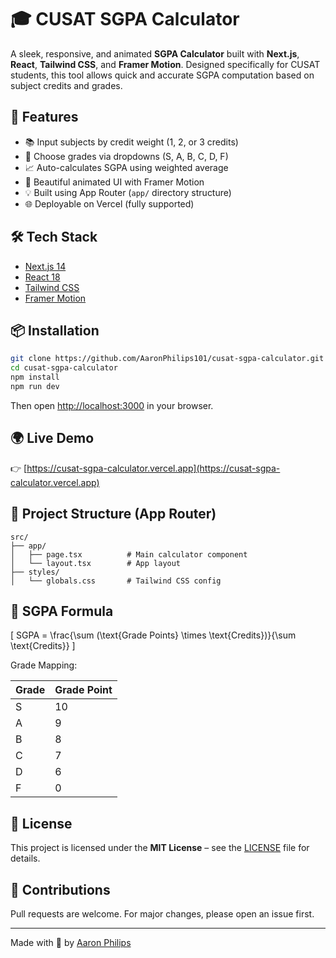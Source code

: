 
# 🎓 CUSAT SGPA Calculator

A sleek, responsive, and animated **SGPA Calculator** built with **Next.js**, **React**, **Tailwind CSS**, and **Framer Motion**. Designed specifically for CUSAT students, this tool allows quick and accurate SGPA computation based on subject credits and grades.

## 🚀 Features

- 📚 Input subjects by credit weight (1, 2, or 3 credits)
- 🔢 Choose grades via dropdowns (S, A, B, C, D, F)
- 📈 Auto-calculates SGPA using weighted average
- 🧊 Beautiful animated UI with Framer Motion
- 💡 Built using App Router (`app/` directory structure)
- 🌐 Deployable on Vercel (fully supported)

## 🛠 Tech Stack

- [Next.js 14](https://nextjs.org/)
- [React 18](https://react.dev/)
- [Tailwind CSS](https://tailwindcss.com/)
- [Framer Motion](https://www.framer.com/motion/)

## 📦 Installation

```bash
git clone https://github.com/AaronPhilips101/cusat-sgpa-calculator.git
cd cusat-sgpa-calculator
npm install
npm run dev
```

Then open [http://localhost:3000](http://localhost:3000) in your browser.

## 🌍 Live Demo

👉 [https://cusat-sgpa-calculator.vercel.app](https://cusat-sgpa-calculator.vercel.app)

## 📁 Project Structure (App Router)

```
src/
├── app/
│   ├── page.tsx          # Main calculator component
│   └── layout.tsx        # App layout
├── styles/
│   └── globals.css       # Tailwind CSS config
```

## 🧠 SGPA Formula

\[
SGPA = \frac{\sum (\text{Grade Points} \times \text{Credits})}{\sum \text{Credits}}
\]

Grade Mapping:

| Grade | Grade Point |
|-------|-------------|
| S     | 10          |
| A     | 9           |
| B     | 8           |
| C     | 7           |
| D     | 6           |
| F     | 0           |

## 📄 License

This project is licensed under the **MIT License** – see the [LICENSE](LICENSE) file for details.

## 🙌 Contributions

Pull requests are welcome. For major changes, please open an issue first.

---

Made with 💙 by [Aaron Philips](https://github.com/AaronPhilips101)
